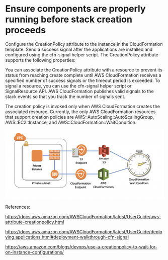 # Ensure components are properly running before stack creation proceeds

Configure the CreationPolicy attribute to the instance in the CloudFormation template.  Send a success signal after the applications are installed and configured using the cfn-signal helper script.  The CreationPolicy attribute supports the following properties:

You can associate the CreationPolicy attribute with a resource to prevent its status from reaching create complete until AWS CloudFormation receives a specified number of success signals or the timeout period is exceeded. To signal a resource, you can use the cfn-signal helper script or SignalResource API. AWS CloudFormation publishes valid signals to the stack events so that you track the number of signals sent.

The creation policy is invoked only when AWS CloudFormation creates the associated resource. Currently, the only AWS CloudFormation resources that support creation policies are AWS::AutoScaling::AutoScalingGroup, AWS::EC2::Instance, and AWS::CloudFormation::WaitCondition.

![Alt text](images/creation-policy.png)

References:

https://docs.aws.amazon.com/AWSCloudFormation/latest/UserGuide/aws-attribute-creationpolicy.html

https://docs.aws.amazon.com/AWSCloudFormation/latest/UserGuide/deploying.applications.html#deployment-walkthrough-cfn-signal

https://aws.amazon.com/blogs/devops/use-a-creationpolicy-to-wait-for-on-instance-configurations/
